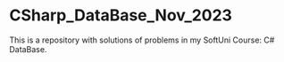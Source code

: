 # CSharp_DataBase_Nov_2023
This is a repository with solutions of problems in my SoftUni Course: C# DataBase.
